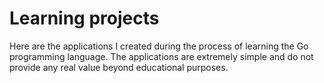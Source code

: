 # Learning projects

Here are the applications I created during the process of learning the Go programming language. The applications are extremely simple and do not provide any real value beyond educational purposes.
